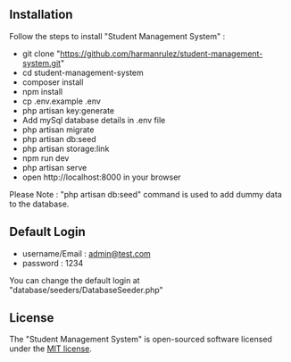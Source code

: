 ## Installation

Follow the steps to install "Student Management System" :

- git clone "https://github.com/harmanrulez/student-management-system.git"
- cd student-management-system
- composer install
- npm install
- cp .env.example .env
- php artisan key:generate
- Add mySql database details in .env file
- php artisan migrate
- php artisan db:seed
- php artisan storage:link
- npm run dev
- php artisan serve
- open http://localhost:8000 in your browser

Please Note : "php artisan db:seed" command is used to add dummy data to the database.

## Default Login
- username/Email : admin@test.com
- password : 1234

You can change the default login at "database/seeders/DatabaseSeeder.php"

## License

The "Student Management System" is open-sourced software licensed under the [MIT license](https://opensource.org/licenses/MIT).
